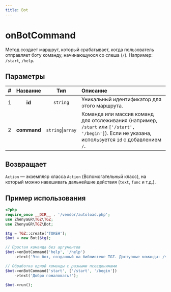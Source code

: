 ```yaml
---
title: Bot
---
```


# onBotCommand
Метод создает маршрут, который срабатывает, когда пользователь отправляет боту команду, начинающуюся со слеша (`/`). Например: `/start`, `/help`.

## Параметры
| # |  Название   |        Тип        | Описание                                                                                                                                          |
|:-:|:-----------:|:-----------------:|:--------------------------------------------------------------------------------------------------------------------------------------------------|
| 1 |   **id**    |     `string`      | Уникальный идентификатор для этого маршрута.                                                                                                      |
| 2 | **command** | `string`\|`array` | Команда или массив команд для отслеживания (например, `/start` или `['/start', '/begin']`). Если не указана, используется `id` с добавлением `/`. |

## Возвращает
`Action` — экземпляр класса `Action` (Вспомогательный класс), на который можно навешивать дальнейшие действия (`text`, `func` и т.д.).

## Пример использования
```php
<?php
require_once __DIR__ . '/vendor/autoload.php';
use ZhenyaGR\TGZ\TGZ;
use ZhenyaGR\TGZ\Bot;

$tg = TGZ::create('ТОКЕН');
$bot = new Bot($tg);

// Простая команда без аргументов
$bot->onBotCommand('help', '/help')
    ->text('Это бот, созданный на библиотеке TGZ. Доступные команды: /start, /help.');

// Обработка одной команды с разными псевдонимами
$bot->onBotCommand('start', ['/start', '/begin'])
    ->text('Добро пожаловать!');

$bot->run();
```